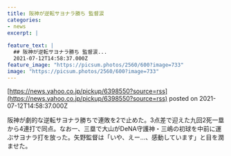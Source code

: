 ```yaml
---
title: 阪神が逆転サヨナラ勝ち 監督涙
categories:
- news
excerpt: |
  
feature_text: |
  ## 阪神が逆転サヨナラ勝ち 監督涙...
  2021-07-12T14:58:37.000Z
feature_image: "https://picsum.photos/2560/600?image=733"
image: "https://picsum.photos/2560/600?image=733"
---
```


[https://news.yahoo.co.jp/pickup/6398550?source=rss](https://news.yahoo.co.jp/pickup/6398550?source=rss)
posted on 2021-07-12T14:58:37.000Z

<!--more-->

阪神が劇的な逆転サヨナラ勝ちで連敗を2で止めた。3点差で迎えた九回2死一塁から4連打で同点。なお一、三塁で大山がDeNA守護神・三嶋の初球を中前に運ぶサヨナラ打を放った。矢野監督は「いや、えー…、感動しています」と目を潤ませた。
